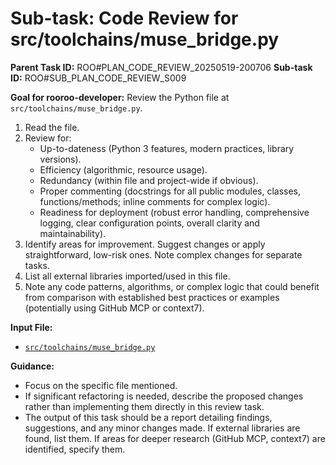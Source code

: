 # Sub-task: Code Review for src/toolchains/muse_bridge.py

**Parent Task ID:** ROO#PLAN_CODE_REVIEW_20250519-200706
**Sub-task ID:** ROO#SUB_PLAN_CODE_REVIEW_S009

**Goal for rooroo-developer:**
Review the Python file at `src/toolchains/muse_bridge.py`.
1. Read the file.
2. Review for:
    * Up-to-dateness (Python 3 features, modern practices, library versions).
    * Efficiency (algorithmic, resource usage).
    * Redundancy (within file and project-wide if obvious).
    * Proper commenting (docstrings for all public modules, classes, functions/methods; inline comments for complex logic).
    * Readiness for deployment (robust error handling, comprehensive logging, clear configuration points, overall clarity and maintainability).
3. Identify areas for improvement. Suggest changes or apply straightforward, low-risk ones. Note complex changes for separate tasks.
4. List all external libraries imported/used in this file.
5. Note any code patterns, algorithms, or complex logic that could benefit from comparison with established best practices or examples (potentially using GitHub MCP or context7).

**Input File:**
*   [`src/toolchains/muse_bridge.py`](src/toolchains/muse_bridge.py)

**Guidance:**
*   Focus on the specific file mentioned.
*   If significant refactoring is needed, describe the proposed changes rather than implementing them directly in this review task.
*   The output of this task should be a report detailing findings, suggestions, and any minor changes made. If external libraries are found, list them. If areas for deeper research (GitHub MCP, context7) are identified, specify them.
